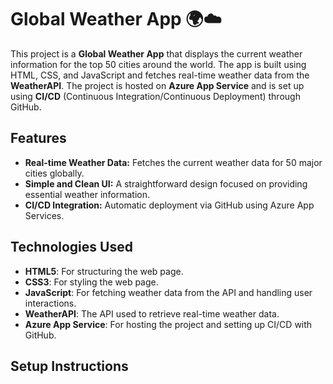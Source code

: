 # Global Weather App 🌍☁️

This project is a **Global Weather App** that displays the current weather information for the top 50 cities around the world. The app is built using HTML, CSS, and JavaScript and fetches real-time weather data from the **WeatherAPI**. The project is hosted on **Azure App Service** and is set up using **CI/CD** (Continuous Integration/Continuous Deployment) through GitHub.

## Features

- **Real-time Weather Data:** Fetches the current weather data for 50 major cities globally.
- **Simple and Clean UI:** A straightforward design focused on providing essential weather information.
- **CI/CD Integration:** Automatic deployment via GitHub using Azure App Services.

## Technologies Used

- **HTML5**: For structuring the web page.
- **CSS3**: For styling the web page.
- **JavaScript**: For fetching weather data from the API and handling user interactions.
- **WeatherAPI**: The API used to retrieve real-time weather data.
- **Azure App Service**: For hosting the project and setting up CI/CD with GitHub.

## Setup Instructions

